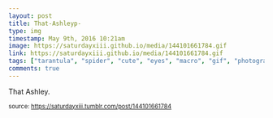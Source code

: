 ```yaml
---
layout: post
title: That-Ashleyp-
type: img
timestamp: May 9th, 2016 10:21am
image: https://saturdayxiii.github.io/media/144101661784.gif
link: https://saturdayxiii.github.io/media/144101661784.gif
tags: ["tarantula", "spider", "cute", "eyes", "macro", "gif", "photography"]
comments: true
---
```


That Ashley.
 
  
<small>source: https://saturdayxiii.tumblr.com/post/144101661784</small>
